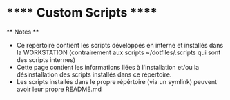 **** Custom Scripts ****
==========================

** Notes ** 
  - Ce repertoire contient les scripts développés en interne et installés dans la WORKSTATION (contrairement aux scripts ~/dotfiles/.scripts qui sont des scripts internes)
  - Cette page contient les informations liées à l'installation et/ou la désinstallation des scripts installés dans ce répertoire.
  - Les scripts installés dans le propre répértoire (via un symlink) peuvent avoir leur propre README.md


